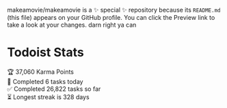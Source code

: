 makeamovie/makeamovie is a ✨ special ✨ repository because its `README.md` (this file) appears on your GitHub profile.
You can click the Preview link to take a look at your changes. darn right ya can

# Todoist Stats

<!-- TODO-IST:START -->
🏆  37,060 Karma Points           
🌸  Completed 6 tasks today           
✅  Completed 26,822 tasks so far           
⏳  Longest streak is 328 days
<!-- TODO-IST:END -->
